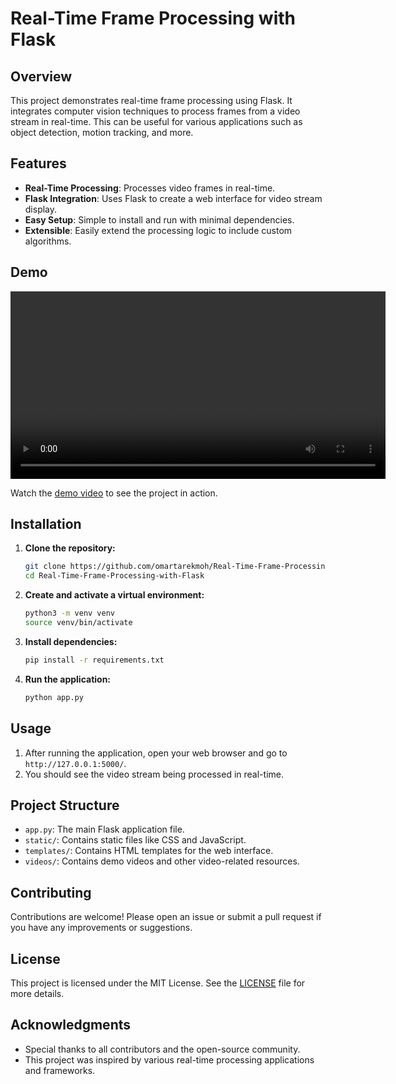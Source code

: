 # Real-Time Frame Processing with Flask

## Overview

This project demonstrates real-time frame processing using Flask. It integrates computer vision techniques to process frames from a video stream in real-time. This can be useful for various applications such as object detection, motion tracking, and more.

## Features

- **Real-Time Processing**: Processes video frames in real-time.
- **Flask Integration**: Uses Flask to create a web interface for video stream display.
- **Easy Setup**: Simple to install and run with minimal dependencies.
- **Extensible**: Easily extend the processing logic to include custom algorithms.

## Demo

<video width="600" controls autoplay>
  <source src="videos/working.mp4" type="video/mp4">
  Your browser does not support the video tag.
</video>

Watch the [demo video](videos/working.mp4) to see the project in action.

## Installation

1. **Clone the repository:**

    ```bash
    git clone https://github.com/omartarekmoh/Real-Time-Frame-Processing-with-Flask.git
    cd Real-Time-Frame-Processing-with-Flask
    ```

2. **Create and activate a virtual environment:**

    ```bash
    python3 -m venv venv
    source venv/bin/activate
    ```

3. **Install dependencies:**

    ```bash
    pip install -r requirements.txt
    ```

4. **Run the application:**

    ```bash
    python app.py
    ```

## Usage

1. After running the application, open your web browser and go to `http://127.0.0.1:5000/`.
2. You should see the video stream being processed in real-time.

## Project Structure

- `app.py`: The main Flask application file.
- `static/`: Contains static files like CSS and JavaScript.
- `templates/`: Contains HTML templates for the web interface.
- `videos/`: Contains demo videos and other video-related resources.

## Contributing

Contributions are welcome! Please open an issue or submit a pull request if you have any improvements or suggestions.

## License

This project is licensed under the MIT License. See the [LICENSE](LICENSE) file for more details.

## Acknowledgments

- Special thanks to all contributors and the open-source community.
- This project was inspired by various real-time processing applications and frameworks.
